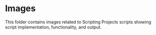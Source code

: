 # Images

This folder contains images related to Scripting Projects scripts showing script implementation, functionality, and output.